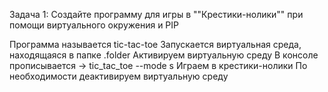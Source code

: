Задача 1: Создайте программу для игры в ""Крестики-нолики"" при помощи виртуального окружения и PIP

Программа называется tic-tac-toe
Запускается виртуальная среда, находящаяся в папке .folder
Активируем виртуальную среду
В консоле прописывается -> tic_tac_toe --mode s
Играем в крестики-нолики
По необходимости деактивируем виртуальную среду